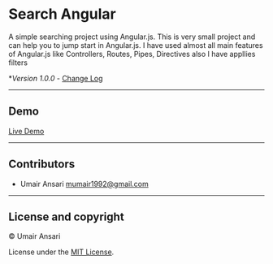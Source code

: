 # Search Angular

A simple searching project using Angular.js. This is very small project and can help you to jump start in Angular.js. I have used almost all main features of Angular.js like Controllers, Routes, Pipes, Directives also I have appllies filters

**Version 1.0.0* - [Change Log](CHANGELOG.md)

---

## Demo

[Live Demo](http://umairansari.net/demo/search-angular/)

---

## Contributors

- Umair Ansari <mumair1992@gmail.com>

---

## License and copyright

&copy; Umair Ansari

License under the [MIT License](LICENSE).
